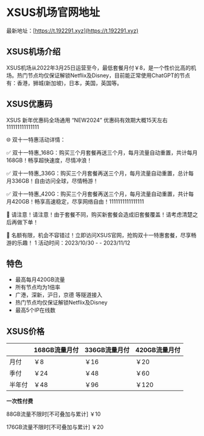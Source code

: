 # XSUS机场官网地址

最新地址：[https://t.192291.xyz](https://t.192291.xyz)

## XSUS机场介绍

XSUS机场从2022年3月25日运营至今，最低套餐月付￥8，是一个性价比高的机场。热门节点均仅保证解锁Netflix及Disney，目前能正常使用ChatGPT的节点有：香港，狮城(新加坡)，日本，美国，英国等。

## XSUS优惠码

XSUS 新年优惠码全场通用 “NEW2024” 优惠码有效期大概15天左右111111111111111

🌐 双十一特惠活动详情：

✅ 双十一特惠_168G：购买三个月套餐再送三个月，每月流量自动重置，共计每月168GB！畅享超快速度，尽情冲浪！

✅ 双十一特惠_336G：购买三个月套餐再送三个月，每月流量自动重置，总计每月336GB！自由访问全球，尽情畅游！

✅ 双十一特惠_420G：购买三个月套餐再送三个月，每月流量自动重置，共计每月420GB！畅享高速稳定，尽享网络自由！1111111111111111

🌚 请注意！请注意！由于套餐不同，购买新套餐会造成旧套餐覆盖！请考虑清楚之后再做下单！

📢 名额有限，机会不容错过！立即访问XSUS官网，抢购双十一特惠套餐，尽享畅游的乐趣！
1
活动时间：2023/10/30 - - 2023/11/12

## 特色

* 最高每月420GB流量
* 所有节点均为1倍率
* 广港，深新，沪日，京德 等隧道接入
* 热门节点均仅保证解锁Netflix及Disney
* 最高5个IP在线数

## XSUS价格

||168GB流量月付|336GB流量月付|420GB流量月付|
|----|----|----|----|
|月付|￥8|￥16|￥20|
|季付|￥24|￥48|￥60|
|半年付|￥48|￥96|￥120|

**一次性付费**

88GB流量不限时[不可叠加与累计] ￥10

176GB流量不限时[不可叠加与累计] ￥20
